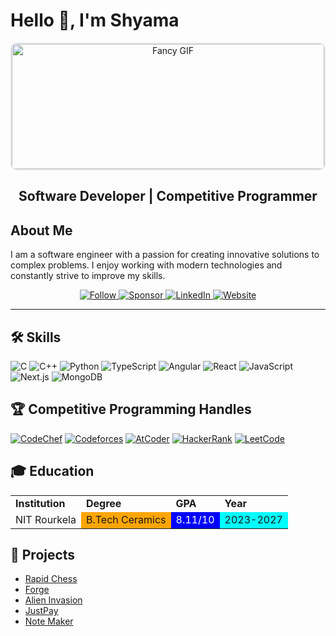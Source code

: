 # Hello 👋, I'm Shyama
<div align="center">
  <img src="https://user-images.githubusercontent.com/74038190/212750155-3ceddfbd-19d3-40a3-87af-8d329c8323c4.gif" alt="Fancy GIF" style="width: 500px; height: 200px; border: 2px solid #e1e4e8; border-radius: 10px;"/>
</div>

<div align="center">
  <h2><strong>Software Developer | Competitive Programmer</strong></h2>
</div>

## About Me

I am a software engineer with a passion for creating innovative solutions to complex problems. I enjoy working with modern technologies and constantly strive to improve my skills.


<div align="center">
  <a href="https://github.com/shyama7004">
    <img src="https://img.shields.io/github/followers/shyama7004?label=Follow&style=social" alt="Follow">
  </a>
  <a href="https://github.com/sponsors/shyama7004">
    <img src="https://img.shields.io/badge/Sponsor-❤-red" alt="Sponsor">
  </a>
  <a href="https://www.linkedin.com/in/sssa23/">
    <img src="https://img.shields.io/badge/LinkedIn-blue?style=flat&logo=linkedin" alt="LinkedIn">
  </a>
  <a href="https://your-website.com">
    <img src="https://img.shields.io/badge/Website-Visit-green" alt="Website">
  </a>
</div>

---

## 🛠️ Skills

![C](https://img.shields.io/badge/-C-00599C?style=for-the-badge&logo=c&logoColor=white)
![C++](https://img.shields.io/badge/-C++-00599C?style=for-the-badge&logo=c%2B%2B&logoColor=white)
![Python](https://img.shields.io/badge/-Python-3776AB?style=for-the-badge&logo=python&logoColor=white)
![TypeScript](https://img.shields.io/badge/-TypeScript-007ACC?style=for-the-badge&logo=typescript&logoColor=white)
![Angular](https://img.shields.io/badge/-Angular-DD0031?style=for-the-badge&logo=angular&logoColor=white)
![React](https://img.shields.io/badge/-React-61DAFB?style=for-the-badge&logo=react&logoColor=black)
![JavaScript](https://img.shields.io/badge/-JavaScript-F7DF1E?style=for-the-badge&logo=javascript&logoColor=black)
![Next.js](https://img.shields.io/badge/-Next.js-000000?style=for-the-badge&logo=nextdotjs&logoColor=white)
![MongoDB](https://img.shields.io/badge/-MongoDB-47A248?style=for-the-badge&logo=mongodb&logoColor=white)


## 🏆 Competitive Programming Handles


[![CodeChef](https://img.shields.io/badge/CodeChef-NA-6b5b95?style=for-the-badge)](https://www.codechef.com/users/shyama7004)
[![Codeforces](https://img.shields.io/badge/Codeforces-NA-1f8acb?style=for-the-badge)](https://codeforces.com/profile/Shyama7004)
[![AtCoder](https://img.shields.io/badge/AtCoder-NA-0097e6?style=for-the-badge)](https://atcoder.jp/users/Shyama7004?contestType=algo)
[![HackerRank](https://img.shields.io/badge/HackerRank-NA-4c8c4a?style=for-the-badge)](https://www.hackerrank.com/profile/sujatabisoyi)
[![LeetCode](https://img.shields.io/badge/LeetCode-NA-ffa116?style=for-the-badge)](https://leetcode.com/u/Shyamasharaya/)



## 🎓 Education

<table>
  <tr>
    <td><strong>Institution</strong></td>
    <td><strong>Degree</strong></td>
    <td><strong>GPA</strong></td>
    <td><strong>Year</strong></td>
  </tr>
  <tr>
    <td>NIT Rourkela</td>
    <td style="background-color: orange;">B.Tech Ceramics</td>
    <td style="background-color: blue; color: white;">8.11/10</td>
    <td style="background-color: cyan;">2023-2027</td>
  </tr>
</table>


## 🚀 Projects

- [Rapid Chess](#)
- [Forge](#)
- [Alien Invasion](#)
- [JustPay](#)
- [Note Maker](#)
